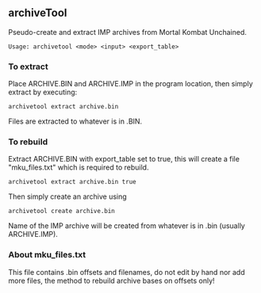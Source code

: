 ## archiveTool

Pseudo-create and extract IMP archives from Mortal Kombat Unchained.

`Usage: archivetool <mode> <input> <export_table>`

### To extract
Place ARCHIVE.BIN and ARCHIVE.IMP in the program location, then simply extract by executing:

`archivetool extract archive.bin`

Files are extracted to whatever is in .BIN.

### To rebuild
Extract ARCHIVE.BIN with export_table set to true, this will create a file "mku_files.txt" which is required to rebuild.

`archivetool extract archive.bin true`

Then simply create an archive using

`archivetool create archive.bin`

Name of the IMP archive will be created from whatever is in .bin (usually ARCHIVE.IMP).

### About mku_files.txt
This file contains .bin offsets and filenames, do not edit by hand nor add more files, the method 
to rebuild archive bases on offsets only!

